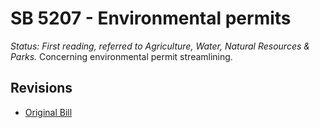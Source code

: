 # SB 5207 - Environmental permits
*Status: First reading, referred to Agriculture, Water, Natural Resources & Parks.*
Concerning environmental permit streamlining.

## Revisions
* [Original Bill](1/)